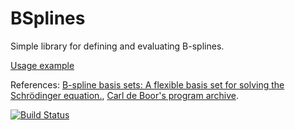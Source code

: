 # BSplines

Simple library for defining and evaluating B-splines.

[Usage example](Example.ipynb)

References:
[B-spline basis sets: A flexible basis set for solving the Schrödinger equation.](http://www.am.qub.ac.uk/users/h.vanderhart/Splinestop.htm),
[Carl de Boor's program archive](http://pages.cs.wisc.edu/~deboor/pgs/).

[![Build Status](https://travis-ci.org/jagot/BSplines.jl.svg?branch=master)](https://travis-ci.org/jagot/BSplines.jl)
